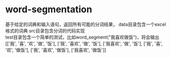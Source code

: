 # word-segmentation
基于给定的词典和输入语句，返回所有可能的分词结果， 
data目录包含一个excel格式的词典
src目录包含分词的代码实现    
test目录包含一个简单的测试，比如word_segment("我喜欢做饭")，将会输出[['我', '喜', '欢', '做', '饭'], ['我', '喜欢', '做', '饭'], ['我喜欢', '做', '饭'], ['我', '喜', '欢', '做饭'], ['我', '喜欢', '做饭'], ['我喜欢', '做饭']]
